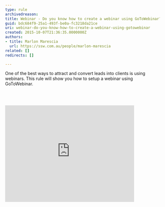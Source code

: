 ```yaml
---
type: rule
archivedreason: 
title: Webinar - Do you know how to create a webinar using GoToWebinar?
guid: bdc684f9-25a1-493f-be0a-fc3218da21ce
uri: webinar-do-you-know-how-to-create-a-webinar-using-gotowebinar
created: 2015-10-07T21:36:35.0000000Z
authors:
- title: Marlon Marescia
  url: https://ssw.com.au/people/marlon-marescia
related: []
redirects: []

---
```



One of the best ways to attract and convert leads into clients is using webinars. This rule will show you how to setup a webinar using GoToWebinar.
<br><excerpt class='endintro'></excerpt><br>
<p>&#160;</p><div class="ms-rtestate-read ms-rte-embedcode ms-rte-embedil ms-rtestate-notify"><iframe width="420" height="315" src="https&#58;//www.youtube.com/embed/PLyPjRYjNxQ" frameborder="0"></iframe>&#160;</div>


